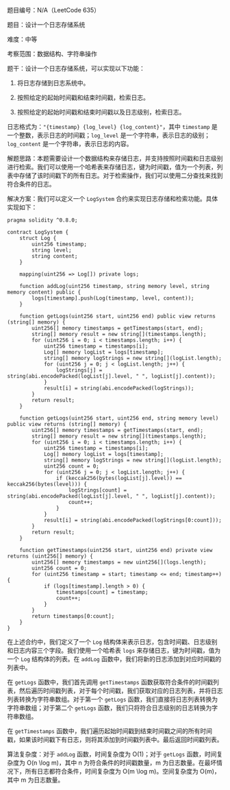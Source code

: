 题目编号：N/A（LeetCode 635）

题目：设计一个日志存储系统

难度：中等

考察范围：数据结构、字符串操作

题干：设计一个日志存储系统，可以实现以下功能：

1. 将日志存储到日志系统中。

2. 按照给定的起始时间戳和结束时间戳，检索日志。

3. 按照给定的起始时间戳和结束时间戳以及日志级别，检索日志。

日志格式为：`"{timestamp} {log_level} {log_content}"`，其中 `timestamp` 是一个整数，表示日志的时间戳；`log_level` 是一个字符串，表示日志的级别；`log_content` 是一个字符串，表示日志的内容。

解题思路：本题需要设计一个数据结构来存储日志，并支持按照时间戳和日志级别进行检索。我们可以使用一个哈希表来存储日志，键为时间戳，值为一个列表，列表中存储了该时间戳下的所有日志。对于检索操作，我们可以使用二分查找来找到符合条件的日志。

解决方案：我们可以定义一个 `LogSystem` 合约来实现日志存储和检索功能。具体实现如下：

```solidity
pragma solidity ^0.8.0;

contract LogSystem {
    struct Log {
        uint256 timestamp;
        string level;
        string content;
    }

    mapping(uint256 => Log[]) private logs;

    function addLog(uint256 timestamp, string memory level, string memory content) public {
        logs[timestamp].push(Log(timestamp, level, content));
    }

    function getLogs(uint256 start, uint256 end) public view returns (string[] memory) {
        uint256[] memory timestamps = getTimestamps(start, end);
        string[] memory result = new string[](timestamps.length);
        for (uint256 i = 0; i < timestamps.length; i++) {
            uint256 timestamp = timestamps[i];
            Log[] memory logList = logs[timestamp];
            string[] memory logStrings = new string[](logList.length);
            for (uint256 j = 0; j < logList.length; j++) {
                logStrings[j] = string(abi.encodePacked(logList[j].level, " ", logList[j].content));
            }
            result[i] = string(abi.encodePacked(logStrings));
        }
        return result;
    }

    function getLogs(uint256 start, uint256 end, string memory level) public view returns (string[] memory) {
        uint256[] memory timestamps = getTimestamps(start, end);
        string[] memory result = new string[](timestamps.length);
        for (uint256 i = 0; i < timestamps.length; i++) {
            uint256 timestamp = timestamps[i];
            Log[] memory logList = logs[timestamp];
            string[] memory logStrings = new string[](logList.length);
            uint256 count = 0;
            for (uint256 j = 0; j < logList.length; j++) {
                if (keccak256(bytes(logList[j].level)) == keccak256(bytes(level))) {
                    logStrings[count] = string(abi.encodePacked(logList[j].level, " ", logList[j].content));
                    count++;
                }
            }
            result[i] = string(abi.encodePacked(logStrings[0:count]));
        }
        return result;
    }

    function getTimestamps(uint256 start, uint256 end) private view returns (uint256[] memory) {
        uint256[] memory timestamps = new uint256[](logs.length);
        uint256 count = 0;
        for (uint256 timestamp = start; timestamp <= end; timestamp++) {
            if (logs[timestamp].length > 0) {
                timestamps[count] = timestamp;
                count++;
            }
        }
        return timestamps[0:count];
    }
}
```

在上述合约中，我们定义了一个 `Log` 结构体来表示日志，包含时间戳、日志级别和日志内容三个字段。我们使用一个哈希表 `logs` 来存储日志，键为时间戳，值为一个 `Log` 结构体的列表。在 `addLog` 函数中，我们将新的日志添加到对应时间戳的列表中。

在 `getLogs` 函数中，我们首先调用 `getTimestamps` 函数获取符合条件的时间戳列表，然后遍历时间戳列表，对于每个时间戳，我们获取对应的日志列表，并将日志列表转换为字符串数组。对于第一个 `getLogs` 函数，我们直接将日志列表转换为字符串数组；对于第二个 `getLogs` 函数，我们只将符合日志级别的日志转换为字符串数组。

在 `getTimestamps` 函数中，我们遍历起始时间戳到结束时间戳之间的所有时间戳，如果该时间戳下有日志，则将其添加到时间戳列表中。最后返回时间戳列表。

算法复杂度：对于 `addLog` 函数，时间复杂度为 O(1)；对于 `getLogs` 函数，时间复杂度为 O(n \log m)，其中 n 为符合条件的时间戳数量，m 为日志数量。在最坏情况下，所有日志都符合条件，时间复杂度为 O(m \log m)。空间复杂度为 O(m)，其中 m 为日志数量。